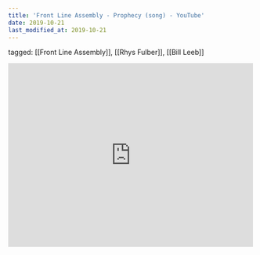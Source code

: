 ```yaml
---
title: 'Front Line Assembly - Prophecy (song) - YouTube'
date: 2019-10-21
last_modified_at: 2019-10-21
---
```

tagged: [[Front Line Assembly]], [[Rhys Fulber]], [[Bill Leeb]]
<iframe allow="accelerometer; autoplay; clipboard-write; encrypted-media; gyroscope; picture-in-picture" allowfullscreen="" frameborder="0" height="375" id="youtube_iframe" src="https://www.youtube.com/embed/IEkoGV8hUR8?feature=oembed&amp;enablejsapi=1&amp;origin=https://safe.txmblr.com&amp;wmode=opaque" width="500"></iframe>